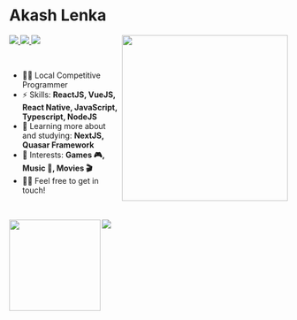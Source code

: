 # Akash Lenka

<img
  align="right"
  width="300px"
  src="https://i.pinimg.com/originals/68/f3/ff/68f3ff8ddc1699f6234abee4e1d58dd9.gif"
/>
<span align="left">
  <a href="https://www.linkedin.com/in/Random2.0/">
    <img src="https://img.shields.io/badge/AkashLenka-Linkedin-blue" />
  </a>
  <a href="mailto:akash.lenka.2001@gmail.com">
    <img src="https://img.shields.io/badge/AkashLenka-Gmail-red" />
  </a>
  <a href="https://github.com/rafacdomin/?tab=follow">
    <img src="https://img.shields.io/badge/AkashLenka-Dev.io-black" />
  </a>
</span>

<br />

- 👨‍💻 Local Competitive Programmer
- ⚡ Skills: **ReactJS, VueJS, React Native, JavaScript, Typescript, NodeJS**
- 🌱 Learning more about and studying: **NextJS, Quasar Framework**
- 💜 Interests: **Games 🎮, Music 🎵, Movies 🎬**
- 👋🏻 Feel free to get in touch!

<br />

<img
  align="left"
  height="165"
  src="https://github-readme-stats.vercel.app/api?username=AkashLenka&count_private=true&show_icons=true&custom_title=Github%20Status&hide=issues&hide_border=true&bg_color=ffffff00&title_color=f65800&icon_color=32ff7b&text_color=FF7B32"
/>

<img
  align="center"
  src="https://github-readme-stats.vercel.app/api/top-langs/?username=AkashLenka&layout=compact&exclude_repo=PingMeRN&hide_border=true&bg_color=ffffff00&title_color=f65800&icon_color=32ff7b&text_color=FF7B32"
/>
